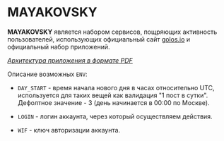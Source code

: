 # MAYAKOVSKY  
  
**MAYAKOVSKY** является набором сервисов, пощряющих активность пользователей, использующих официальный сайт [golos.io](https://golos.io) и официальный набор приложений. 

*[Архитектура приложения в формате PDF](https://github.com/GolosChain/mayakovsky/blob/master/Arch.pdf)* 

Описание возможных `ENV`:  

 - `DAY_START` - время начала нового дня в часах относительно UTC,
   используется для таких вещей   как валидация "1 пост в сутки".  
   Дефолтное значение - 3 (день начинается в 00:00 по Москве).     
     
  - `LOGIN` - логин аккаунта, через который осуществляем действия.
  
  - `WIF` - ключ авторизации аккаунта.
